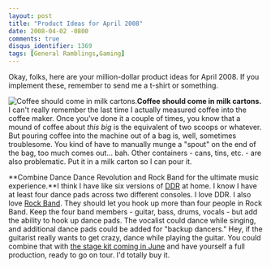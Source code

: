 ```yaml
---
layout: post
title: "Product Ideas for April 2008"
date: 2008-04-02 -0800
comments: true
disqus_identifier: 1369
tags: [General Ramblings,Gaming]
---
```

Okay, folks, here are your million-dollar product ideas for April 2008.
If you implement these, remember to send me a t-shirt or something.

![Coffee should come in milk
cartons.](https://hyqi8g.dm2303.livefilestore.com/y2poaa59SUvBKRkJN8uVILpb0fK_aayEkAMm_nn0JNUNS3dK8VOg_mer-vilTFmUdX53oC0OBSlLvT3ZZxJhFoP70sVXuYgFJgruKzWsoEyy8c/20080402carton.jpg?psid=1)**Coffee
should come in milk cartons.** I can't really remember the last time I
actually measured coffee into the coffee maker. Once you've done it a
couple of times, you know that a mound of coffee about *this big* is the
equivalent of two scoops or whatever. But pouring coffee into the
machine out of a bag is, well, sometimes troublesome. You kind of have
to manually munge a "spout" on the end of the bag, too much comes out...
bah. Other containers - cans, tins, etc. - are also problematic. Put it
in a milk carton so I can pour it.

**Combine Dance Dance Revolution and Rock Band for the ultimate music
experience.**I think I have like six versions of
[DDR](http://www.amazon.com/gp/product/B0000A09EL?ie=UTF8&tag=mhsvortex&linkCode=as2&camp=1789&creative=9325&creativeASIN=B0000A09EL)
at home. I know I have at least four dance pads across two different
consoles. I love DDR. I also love [Rock
Band](http://www.amazon.com/gp/product/B000TT4GBG?ie=UTF8&tag=mhsvortex&linkCode=as2&camp=1789&creative=9325&creativeASIN=B000TT4GBG).
They should let you hook up more than four people in Rock Band. Keep the
four band members - guitar, bass, drums, vocals - but add the ability to
hook up dance pads. The vocalist could dance while singing, and
additional dance pads could be added for "backup dancers." Hey, if the
guitarist really wants to get crazy, dance while playing the guitar. You
could combine that with [the stage kit coming in
June](http://www.joystiq.com/2008/01/13/rock-band-stage-show-coming-to-gamestop-in-june/)
and have yourself a full production, ready to go on tour. I'd totally
buy it.


